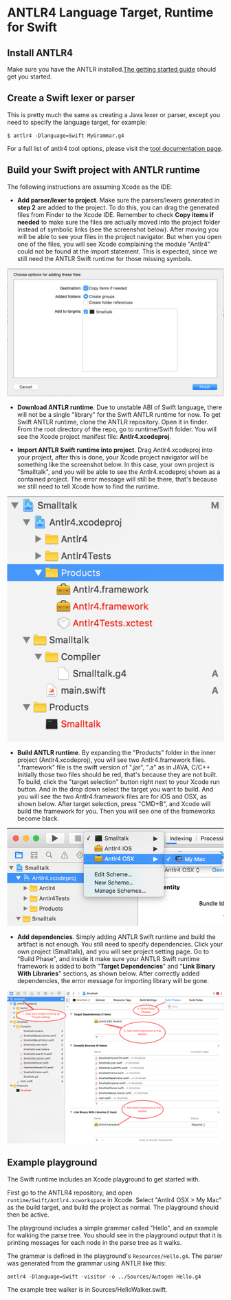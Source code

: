 # ANTLR4 Language Target, Runtime for Swift

## Install ANTLR4

Make sure you have the ANTLR
installed.[The getting started guide](getting-started.md) should get
you started.

## Create a Swift lexer or parser 
This is pretty much the same as creating a Java lexer or parser, 
except you need to specify the language target, for example:

``` 
$ antlr4 -Dlanguage=Swift MyGrammar.g4 
``` 
For a full list of antlr4 tool options, please visit the
[tool documentation page](tool-options.md).

## Build your Swift project with ANTLR runtime

The following instructions are assuming Xcode as the IDE:

* __Add parser/lexer to project__. Make sure the parsers/lexers
generated in __step 2__ are added to the project. To do this, you can
drag the generated files from Finder to the Xcode IDE. Remember to
check __Copy items if needed__ to make sure the files are actually
moved into the project folder instead of symbolic links (see the
screenshot below). After moving you will be able to see your files in
the project navigator. But when you open one of the files, you will
see Xcode complaining the module "Antlr4" could not be found at the
import statement. This is expected, since we still need the ANTLR
Swift runtime for those missing symbols.

<img src=images/dragfile.png>

* __Download ANTLR runtime__. Due to unstable ABI of Swift language,
there will not be a single "library" for the Swift ANTLR runtime for
now.  To get Swift ANTLR runtime, clone the ANTLR repository. Open it
in finder. From the root directory of the repo, go to runtime/Swift
folder.  You will see the Xcode project manifest file:
__Antlr4.xcodeproj__.

* __Import ANTLR Swift runtime into project__. Drag Antlr4.xcodeproj
into your project, after this is done, your Xcode project navigator
will be something like the screenshot below. In this case, your own
project is "Smalltalk", and you will be able to see the
Antlr4.xcodeproj shown as a contained project. The error message will
still be there, that's because we still need to tell Xcode how to find
the runtime.

<img src=images/xcodenav.png>

* __Build ANTLR runtime__. By expanding the "Products" folder in the
inner project (Antlr4.xcodeproj), you will see two Antlr4.framework
files. ".framework" file is the swift version of ".jar", ".a" as in
JAVA, C/C++ Initially those two files should be red, that's because
they are not built. To build, click the "target selection" button
right next to your Xcode run button. And in the drop down select the
target you want to build. And you will see the two Antlr4.framework
files are for iOS and OSX, as shown below. After target selection,
press "CMD+B", and Xcode will build the framework for you. Then you
will see one of the frameworks become black.

<img src=images/targetselection.png>

* __Add dependencies__. Simply adding ANTLR Swift runtime and build
the artifact is not enough. You still need to specify
dependencies. Click your own project (Smalltalk), and you will see
project setting page. Go to "Build Phase", and inside it make sure
your ANTLR Swift runtime framework is added to both "__Target
Dependencies__" and "__Link Binary With Libraries__" sections, as
shown below. After correctly added dependencies, the error message for
importing library will be gone.

<img src=images/xcodedep.png>

## Example playground

The Swift runtime includes an Xcode playground to get started with.

First go to the ANTLR4 repository, and open
`runtime/Swift/Antlr4.xcworkspace` in Xcode.  Select "Antlr4 OSX > My
Mac" as the build target, and build the project as normal. The
playground should then be active.

The playground includes a simple grammar called "Hello", and an
example for walking the parse tree.  You should see in the playground
output that it is printing messages for each node in the parse tree as
it walks.

The grammar is defined in the playground's `Resources/Hello.g4`.  The
parser was generated from the grammar using ANTLR like this:

``` 
antlr4 -Dlanguage=Swift -visitor -o ../Sources/Autogen Hello.g4
```

The example tree walker is in Sources/HelloWalker.swift.
 
